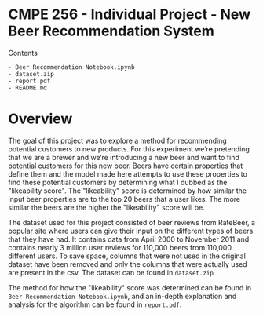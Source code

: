 # CMPE 256 - Individual Project - New Beer Recommendation System

Contents
```
- Beer Recommendation Notebook.ipynb
- dataset.zip
- report.pdf
- README.md
```

# Overview
The goal of this project was to explore a method for recommending potential customers to new products. For this experiment we’re pretending that we are a brewer and we’re introducing a new beer and want to find potential customers for this new beer. Beers have certain properties that define them and the model made here attempts to use these properties to find these potential customers by determining what I dubbed as the "likeability score". The "likeability" score is determined by how similar the input beer properties are to the top 20 beers that a user likes. The more similar the beers are the higher the "likeability" score will be.

The dataset used for this project consisted of beer reviews from RateBeer, a popular site where users can give their input on the different types of beers that they have had. It contains data from April 2000 to November 2011 and contains nearly 3 million user reviews for 110,000 beers from 110,000 different users. To save space, columns that were not used in the original dataset have been removed and only the columns that were actually used are present in the csv. The dataset can be found in `dataset.zip`

The method for how the "likeability" score was determined can be found in `Beer Recommendation Notebook.ipynb`, and an in-depth explanation and analysis for the algorithm can be found in `report.pdf`.
